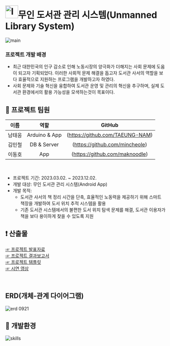 # <img src="https://i.ibb.co/r7MdwWx/ic-launcher-playstore.png" alt="logo" width=40px>무인 도서관 관리 시스템(Unmanned Library System)

![main](https://i.ibb.co/6DnGNvp/image.png)   


### 프로젝트 개발 배경
  - 최근 대한민국의 인구 감소로 인해 노동시장의 양극화가 더해지는 사회 문제에 도움이 되고자 기획되었다. 이러한 사회적 문제 해결을 돕고자 도서관 사서의 역할을 보다 효율적으로 지원하는 프로그램을 개발하고자 하였다.
  - 사회 문제와 기술 혁신을 융합하여 도서관 운영 및 관리의 혁신을 추구하며, 실제 도서관 환경에서의 활용 가능성을 모색하는것이 목표이다.

## 👀 프로젝트 팀원

  |이름|역할|GitHub|
  |:-:|:-:|:-:|
  |남태웅|Arduino & App|(https://github.com/TAEUNG-NAM)|
  |김민철|DB & Server|(https://github.com/mincheole)|
  |이동호|App|(https://github.com/maknoodle)|

<br>

- 프로젝트 기간: 2023.03.02. ~ 2023.12.02.
- 개발 대상: 무인 도서관 관리 시스템(Android App)
- 개발 목적: 
  - 도서관 사서의 책 정리 시간을 단축, 효율적인 노동력을 제공하기 위해 스마트 책장을 개발하여 도서 위치 추적 시스템을 활용
  - 기존 도서관 시스템에서의 불편한 도서 위치 탐색 문제를 해결, 도서관 이용자가 책을 보다 용이하게 찾을 수 있도록 지원

## ❗ 산출물
[☞ 프로젝트 발표자료](https://drive.google.com/file/d/1y_xjZhPUx0Qf6OmaK7MWz-y2dOIkVDki/view?usp=sharing)<br>
[☞ 프로젝트 결과보고서](https://drive.google.com/file/d/1piIaUR5CAH9sOd5Two1skp7cmLkZBqm6/view?usp=sharing)<br>
[☞ 프로젝트 템플릿](https://docs.google.com/presentation/d/1JK9oPMjGXmqPNKpiTHzMrIFBxRgVO2Ya/edit?usp=drive_link&ouid=105569728462683027125&rtpof=true&sd=true)<br>
[☞ 시연 영상](https://www.youtube.com/watch?v=5gE5p2aURBY)<br>

<br>

## ERD(개체-관계 다이어그램)

![erd 0921](https://github.com/mincheole/Unmanned-library-System-/assets/106231571/7984dda6-cf3e-4e1f-9724-5b219a398597)


## 🔎 개발환경
![skills](https://lh3.googleusercontent.com/u/0/drive-viewer/AKGpihbT0e1XxbcITJXSTX0s8Cj3OU4MzSZB0-z3RnLFfz2Y6me4XuinAz8m9pjAAj2iL46B994af8l7wY9czy1_L595hkCxQjYhqVQ=w1920-h878-rw-v1)   

